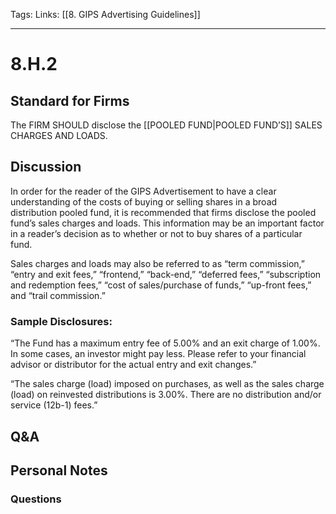 Tags:
Links: [[8. GIPS Advertising Guidelines]]
___
# 8.H.2
## Standard for Firms
The FIRM SHOULD disclose the [[POOLED FUND|POOLED FUND’S]] SALES CHARGES AND LOADS.
## Discussion
In order for the reader of the GIPS Advertisement to have a clear understanding of the costs of buying or selling shares in a broad distribution pooled fund, it is recommended that firms disclose the pooled fund’s sales charges and loads. This information may be an important factor in a reader’s decision as to whether or not to buy shares of a particular fund.

Sales charges and loads may also be referred to as “term commission,” “entry and exit fees,” “frontend,” “back-end,” “deferred fees,” “subscription and redemption fees,” “cost of sales/purchase of funds,” “up-front fees,” and “trail commission.”
### Sample Disclosures:
“The Fund has a maximum entry fee of 5.00% and an exit charge of 1.00%. In some cases, an investor might pay less. Please refer to your financial advisor or distributor for the actual entry and exit changes.”

“The sales charge (load) imposed on purchases, as well as the sales charge (load) on reinvested distributions is 3.00%. There are no distribution and/or service (12b-1) fees.”
## Q&A

## Personal Notes

### Questions